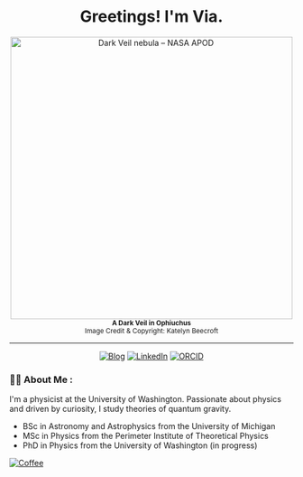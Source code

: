 <div align="center">
  <center><h1>Greetings! I'm Via.</h1></center>
</div>

<!-- <div align="center">

<b>Physicist</b>

</div> -->

<!-- <div id="header" align="center">
  <img width="256" height="256" alt="Image" src="https://github.com/user-attachments/assets/266cdd79-f87c-476c-bf5f-3e12f5611ecd" />
</div> -->

<p align="center">
  <img src="https://apod.nasa.gov/apod/image/2508/DarkVeil_v2p1024.jpeg" 
       alt="Dark Veil nebula – NASA APOD" 
       width="500">
  <br>
  <sub><b>A Dark Veil in Ophiuchus</b><br>
  Image Credit &amp; Copyright: Katelyn Beecroft</sub>
</p>

---------------

<p align="center">
    <a href="https://vianielson.substack.com"><img alt="Blog" src="https://img.shields.io/badge/learn-Substack-green?logo=substack&style=for-the-badge"></a>
    <a href="https://www.linkedin.com/in/vianie/"><img alt="LinkedIn" src="https://img.shields.io/badge/connect-vianie-green?logo=linkedin&style=for-the-badge"></a>
  <a href="https://orcid.org/0000-0001-8119-9098"><img alt="ORCID" src="https://img.shields.io/badge/read-ORCID-green?logo=orcid&style=for-the-badge"></a>
</p>

### :woman_technologist: About Me :

I'm a physicist at the University of Washington. Passionate about physics and driven by curiosity, I study theories of quantum gravity. 

* BSc in Astronomy and Astrophysics from the University of Michigan
* MSc in Physics from the Perimeter Institute of Theoretical Physics
* PhD in Physics from the University of Washington (in progress)


<a href="https://www.buymeacoffee.com/0vianie"><img alt="Coffee" src="https://www.buymeacoffee.com/assets/img/custom_images/yellow_img.png"></a>
